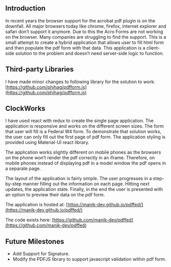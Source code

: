 ## Introduction
In recent years the browser support for the acrobat pdf plugin is on the downfall. All major browsers today like chrome, firefox, internet explorer and safari don’t support it anymore. Due to this the Acro Forms are not working on the browser. Many companies are struggling to find the support. This is a small attempt to create a hybrid application that allows user to fill html form and then populate the pdf form with that data. This application is a client-side solution to the problem and doesn’t need server-side logic to function.


## Third-party Libraries
I have made minor changes to following library for the solution to work:
[https://github.com/phihag/pdfform.js](https://github.com/phihag/pdfform.js)


## ClockWorks
I have used react with redux to create the single page application. The application is responsive and works on the different screen sizes. The form that user will fill is a Federal W4 form. To demonstrate that solution works, the user can only fill out the first page of pdf form. The application styling is provided using Material-UI react library.

The application works slightly different on mobile phones as the browsers on the phone won’t render the pdf correctly in an iframe. Therefore, on mobile phones instead of displaying pdf in a model window the pdf opens in a separate page.

The layout of the application is fairly simple. The user progresses in a step-by-step manner filling out the information on each page. Hitting next updates, the application state. Finally, in the end the user is presented with an option to preview their data on the pdf form.


The application is hosted at: [https://manik-dev.github.io/pdffed/](https://manik-dev.github.io/pdffed/) 

The code exists here: [https://github.com/manik-dev/pdffed](https://github.com/manik-dev/pdffed)


## Future Milestones
* Add Support for Signature.
* Modify the PDFJS library to support javascript validation within pdf form.
